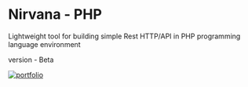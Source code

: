 # Nirvana - PHP
Lightweight tool for building simple Rest HTTP/API in PHP programming language environment

version - Beta

[![portfolio](https://ik.imagekit.io/anwarachilles/devneet-powered.svg?updatedAt=1704715329026)]('#')
